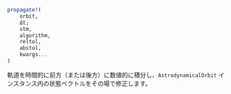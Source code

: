 ```julia
propagate!(
    orbit,
    Δt;
    stm,
    algorithm,
    reltol,
    abstol,
    kwargs...
)

```

軌道を時間的に前方（または後方）に数値的に積分し、`AstrodynamicalOrbit` インスタンス内の状態ベクトルをその場で修正します。
